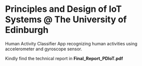 # Principles and Design of IoT Systems @ The University of Edinburgh

Human Activity Classifier App recognizing human activities using accelerometer and gyroscope sensor. 

Kindly find the technical report in __Final_Report_PDIoT.pdf__
